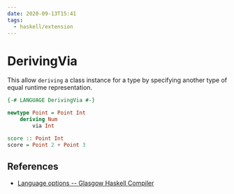 ```yaml
---
date: 2020-09-13T15:41
tags:
  - haskell/extension
---
```


# DerivingVia

This allow `deriving` a class instance for a type by specifying another type of equal runtime representation.

```haskell
{-# LANGUAGE DerivingVia #-}

newtype Point = Point Int
    deriving Num
        via Int

score :: Point Int
score = Point 2 + Point 3
```

## References

- [Language options -- Glasgow Haskell Compiler](https://downloads.haskell.org/ghc/latest/docs/html/users_guide/glasgow_exts.html#deriving-via)
